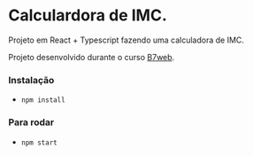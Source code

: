 # Calculardora de IMC.

Projeto em React + Typescript fazendo uma calculadora de IMC.

Projeto desenvolvido durante o curso [B7web](https://b7web.com.br).

### Instalação
- `npm install`

### Para rodar
- `npm start`
